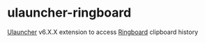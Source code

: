 # ulauncher-ringboard

[Ulauncher](https://ulauncher.io) v6.X.X extension to access [Ringboard](https://github.com/SUPERCILEX/clipboard-history) clipboard history
